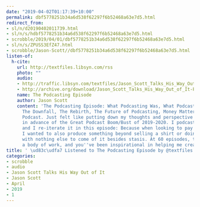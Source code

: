 ```yaml
---
date: "2019-04-02T01:17:39+10:00"
permalink: dbf5778251b34a6d538f62297f6b52468a63e7d5.html
redirect_from:
- sl/n/d20190402011739.html
- sl/n/s/hdbf5778251b34a6d538f62297f6b52468a63e7d5.html
- scrobble/2019/04/01/dbf5778251b34a6d538f62297f6b52468a63e7d5.html
- sl/n/s/ZPUSS3EfZ47.html
- scrobble/Jason-Scott//dbf5778251b34a6d538f62297f6b52468a63e7d5.html
listen-of:
  h-cite:
    url: http://textfiles.libsyn.com/rss
    photo: ""
    audio:
    - http://traffic.libsyn.com/textfiles/Jason_Scott_Talks_His_Way_Out_of_It_-_Episode_60.mp3?dest-id=574323
    - http://archive.org/download/Jason_Scott_Talks_His_Way_Out_of_It-Podcast-by-Jason_Scott/The_Podcasting_Episode.mp3
    name: The Podcasting Episode
    author: Jason Scott
    content: 'The Podcasting Episode: What Podcasting Was, What Podcasting Was Again,
      The Downfall, The Rebirth, The Future of Podcasting, Money Matters, Why Do I
      Podcast. Just felt like putting down my thoughts and perspective on Podcasting,
      in advance of the Great Podcast Boom/Bust of 2019-2020. I podcast for a reason,
      and I re-iterate it in this episode: Because when looking to pay off debts,
      I wanted to also produce something beyond selling a shirt or doing a fundraiser
      with nothing else to come of it besides stasis. At 60 episodes, this is quite
      a body of work, and you''ve been inspirational in helping me create it.'
title: ' \ud83c\udfa7 Listened to The Podcasting Episode by @textfiles From #JasonScottTalksHisWayOutofIt'
categories:
- scrobble
- audio
- Jason Scott Talks His Way Out of It
- Jason Scott
- April
- 2019
- 1
---
```

